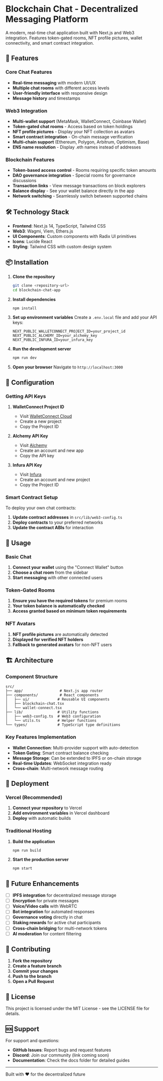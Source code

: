 # Blockchain Chat - Decentralized Messaging Platform

A modern, real-time chat application built with Next.js and Web3 integration. Features token-gated rooms, NFT profile pictures, wallet connectivity, and smart contract integration.

## 🚀 Features

### Core Chat Features
- **Real-time messaging** with modern UI/UX
- **Multiple chat rooms** with different access levels
- **User-friendly interface** with responsive design
- **Message history** and timestamps

### Web3 Integration
- **Multi-wallet support** (MetaMask, WalletConnect, Coinbase Wallet)
- **Token-gated chat rooms** - Access based on token holdings
- **NFT profile pictures** - Display your NFT collection as avatars
- **Smart contract integration** - On-chain message verification
- **Multi-chain support** (Ethereum, Polygon, Arbitrum, Optimism, Base)
- **ENS name resolution** - Display .eth names instead of addresses

### Blockchain Features
- **Token-based access control** - Rooms requiring specific token amounts
- **DAO governance integration** - Special rooms for governance discussions
- **Transaction links** - View message transactions on block explorers
- **Balance display** - See your wallet balance directly in the app
- **Network switching** - Seamlessly switch between supported chains

## 🛠 Technology Stack

- **Frontend**: Next.js 14, TypeScript, Tailwind CSS
- **Web3**: Wagmi, Viem, Ethers.js
- **UI Components**: Custom components with Radix UI primitives
- **Icons**: Lucide React
- **Styling**: Tailwind CSS with custom design system

## 📦 Installation

1. **Clone the repository**
   ```bash
   git clone <repository-url>
   cd blockchain-chat-app
   ```

2. **Install dependencies**
   ```bash
   npm install
   ```

3. **Set up environment variables**
   Create a `.env.local` file and add your API keys:
   ```env
   NEXT_PUBLIC_WALLETCONNECT_PROJECT_ID=your_project_id
   NEXT_PUBLIC_ALCHEMY_ID=your_alchemy_key
   NEXT_PUBLIC_INFURA_ID=your_infura_key
   ```

4. **Run the development server**
   ```bash
   npm run dev
   ```

5. **Open your browser**
   Navigate to `http://localhost:3000`

## 🔧 Configuration

### Getting API Keys

1. **WalletConnect Project ID**
   - Visit [WalletConnect Cloud](https://cloud.walletconnect.com/)
   - Create a new project
   - Copy the Project ID

2. **Alchemy API Key**
   - Visit [Alchemy](https://alchemy.com/)
   - Create an account and new app
   - Copy the API key

3. **Infura API Key**
   - Visit [Infura](https://infura.io/)
   - Create an account and new project
   - Copy the Project ID

### Smart Contract Setup

To deploy your own chat contracts:

1. **Update contract addresses** in `src/lib/web3-config.ts`
2. **Deploy contracts** to your preferred networks
3. **Update the contract ABIs** for interaction

## 🎯 Usage

### Basic Chat
1. **Connect your wallet** using the "Connect Wallet" button
2. **Choose a chat room** from the sidebar
3. **Start messaging** with other connected users

### Token-Gated Rooms
1. **Ensure you have the required tokens** for premium rooms
2. **Your token balance is automatically checked**
3. **Access granted based on minimum token requirements**

### NFT Avatars
1. **NFT profile pictures** are automatically detected
2. **Displayed for verified NFT holders**
3. **Fallback to generated avatars** for non-NFT users

## 🏗 Architecture

### Component Structure
```
src/
├── app/                 # Next.js app router
├── components/          # React components
│   ├── ui/             # Reusable UI components
│   ├── blockchain-chat.tsx
│   └── wallet-connect.tsx
├── lib/                # Utility functions
│   ├── web3-config.ts  # Web3 configuration
│   └── utils.ts        # Helper functions
└── types/              # TypeScript type definitions
```

### Key Features Implementation

- **Wallet Connection**: Multi-provider support with auto-detection
- **Token Gating**: Smart contract balance checking
- **Message Storage**: Can be extended to IPFS or on-chain storage
- **Real-time Updates**: WebSocket integration ready
- **Cross-chain**: Multi-network message routing

## 🚀 Deployment

### Vercel (Recommended)
1. **Connect your repository** to Vercel
2. **Add environment variables** in Vercel dashboard
3. **Deploy** with automatic builds

### Traditional Hosting
1. **Build the application**
   ```bash
   npm run build
   ```
2. **Start the production server**
   ```bash
   npm start
   ```

## 🔮 Future Enhancements

- [ ] **IPFS integration** for decentralized message storage
- [ ] **Encryption** for private messages
- [ ] **Voice/Video calls** with WebRTC
- [ ] **Bot integration** for automated responses
- [ ] **Governance voting** directly in chat
- [ ] **Staking rewards** for active chat participants
- [ ] **Cross-chain bridging** for multi-network tokens
- [ ] **AI moderation** for content filtering

## 🤝 Contributing

1. **Fork the repository**
2. **Create a feature branch**
3. **Commit your changes**
4. **Push to the branch**
5. **Open a Pull Request**

## 📄 License

This project is licensed under the MIT License - see the LICENSE file for details.

## 🆘 Support

For support and questions:
- **GitHub Issues**: Report bugs and request features
- **Discord**: Join our community (link coming soon)
- **Documentation**: Check the docs folder for detailed guides

---

Built with ❤️ for the decentralized future